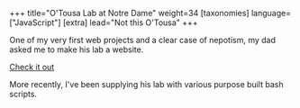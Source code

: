 +++
title="O'Tousa Lab at Notre Dame"
weight=34
[taxonomies]
language=["JavaScript"]
[extra]
lead="Not this O'Tousa"
+++

One of my very first web projects and a clear case of nepotism, my dad asked me
to make his lab a website.

[Check it out](https://www3.nd.edu/~jotousa/labwww/#people)

More recently, I've been supplying his lab with various purpose built bash scripts.
